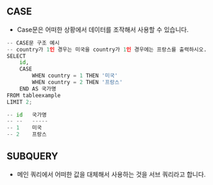 ## CASE

* Case문은 어떠한 상황에서 데이터를 조작해서 사용할 수 있습니다.

```python
-- CASE문 구조 예시
-- country가 1인 경우는 미국을 country가 1인 경우에는 프랑스를 출력하시오.
SELECT 
    id,
    CASE
        WHEN country = 1 THEN '미국'
        WHEN country = 2 THEN '프랑스'
    END AS 국가명
FROM tableexample
LIMIT 2;

-- id   국가명
-- --   -----
-- 1    미국
-- 2    프랑스

```



## SUBQUERY

* 메인 쿼리에서 어떠한 값을 대체해서 사용하는 것을 서브 쿼리라고 합니다.